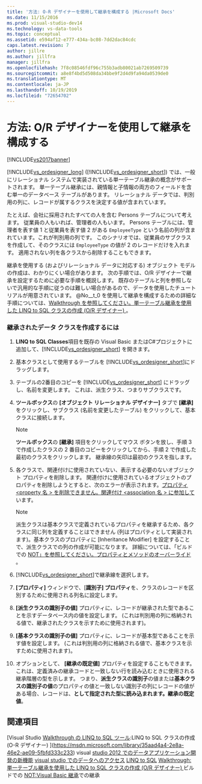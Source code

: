 ```yaml
---
title: '方法: O-R デザイナーを使用して継承を構成する |Microsoft Docs'
ms.date: 11/15/2016
ms.prod: visual-studio-dev14
ms.technology: vs-data-tools
ms.topic: conceptual
ms.assetid: e594af12-e777-434a-bc08-7dd2dac84cdc
caps.latest.revision: 7
author: jillre
ms.author: jillfra
manager: jillfra
ms.openlocfilehash: 7f8c08546fdf96c755b3adb80021ab7269509739
ms.sourcegitcommit: a8e8f4bd5d508da34bbe9f2d4d9fa94da0539de0
ms.translationtype: MT
ms.contentlocale: ja-JP
ms.lasthandoff: 10/19/2019
ms.locfileid: "72654702"
---
```

# <a name="how-to-configure-inheritance-by-using-the-or-designer"></a>方法: O/R デザイナーを使用して継承を構成する
[!INCLUDE[vs2017banner](../includes/vs2017banner.md)]

[!INCLUDE[vs_ordesigner_long](../includes/vs-ordesigner-long-md.md)] ([!INCLUDE[vs_ordesigner_short](../includes/vs-ordesigner-short-md.md)]) では、一般にリレーショナル システムで実装されている単一テーブル継承の概念がサポートされます。 単一テーブル継承には、親情報と子情報の両方のフィールドを含む単一のデータベース テーブルがあります。 リレーショナル データでは、判別用の列に、レコードが属するクラスを決定する値が含まれています。

 たとえば、会社に採用されたすべての人を含む Persons テーブルについて考えます。 従業員の人もいれば、管理者の人もいます。 Persons テーブルには、管理者を表す値 1 と従業員を表す値 2 がある `EmployeeType` という名前の列が含まれています。これが判別用の列です。 このシナリオでは、従業員のサブクラスを作成して、そのクラスには `EmployeeType` の値が 2 のレコードだけを入れます。 適用されない列を各クラスから削除することもできます。

 継承を使用する (およびリレーショナル データに対応する) オブジェクト モデルの作成は、わかりにくい場合があります。 次の手順では、O/R デザイナーで継承を設定するために必要な手順を概説します。 既存のテーブルと列を参照しないで汎用的な手順に従うのは難しい場合があるので、データを使用したチュートリアルが用意されています。 @No__t_0 を使用して継承を構成するための詳細な手順については、[Walkthrough を参照してください。単一テーブル継承を使用した LINQ to SQL クラスの作成 (O/R デザイナー) ](../data-tools/walkthrough-creating-linq-to-sql-classes-by-using-single-table-inheritance-o-r-designer.md)。

### <a name="to-create-inherited-data-classes"></a>継承されたデータ クラスを作成するには

1. **LINQ to SQL Classes**項目を既存の Visual Basic またはC#プロジェクトに追加して、[!INCLUDE[vs_ordesigner_short](../includes/vs-ordesigner-short-md.md)] を開きます。

2. 基本クラスとして使用するテーブルを [!INCLUDE[vs_ordesigner_short](../includes/vs-ordesigner-short-md.md)]にドラッグします。

3. テーブルの2番目のコピーを [!INCLUDE[vs_ordesigner_short](../includes/vs-ordesigner-short-md.md)] にドラッグし、名前を変更します。 これは、派生クラス、つまりサブクラスです。

4. **ツールボックス**の **[オブジェクト リレーショナル デザイナー]** タブで **[継承]** をクリックし、サブクラス (名前を変更したテーブル) をクリックして、基本クラスに接続します。

    > [!NOTE]
    > **ツールボックス**の **[継承]** 項目をクリックしてマウス ボタンを放し、手順 3 で作成したクラスの 2 番目のコピーをクリックしてから、手順 2 で作成した最初のクラスをクリックします。 継承線の矢印は最初のクラスを指します。

5. 各クラスで、関連付けに使用されていない、表示する必要のないオブジェクト プロパティを削除します。 関連付けに使用されているオブジェクトのプロパティを削除しようとすると、次のエラーが表示されます。[プロパティ \<property 名 > を削除できません。関連付け \<association 名 > に参加して](../data-tools/the-property-property-name-cannot-be-deleted-because-it-is-participating-in-the-association-association-name.md)います。

    > [!NOTE]
    > 派生クラスは基本クラスで定義されているプロパティを継承するため、各クラスに同じ列を定義することはできません (列はプロパティとして実装されます)。基本クラスのプロパティに [Inheritance Modifier] を設定することで、派生クラスでの列の作成が可能になります。 詳細については、「ビルドでの [NOT」を参照してください。プロパティとメソッドのオーバーライド ](https://msdn.microsoft.com/2167e8f5-1225-4b13-9ebd-02591ba90213)。

6. [!INCLUDE[vs_ordesigner_short](../includes/vs-ordesigner-short-md.md)]で継承線を選択します。

7. **[プロパティ]** ウィンドウで、[**識別子] プロパティ**を、クラスのレコードを区別するために使用される列名に設定します。

8. **[派生クラスの識別子の値]** プロパティに、レコードが継承された型であることを示すデータベース内の値を設定します。 (これは判別用の列に格納される値で、継承されたクラスを示すために使用されます)。

9. **[基本クラスの識別子の値]** プロパティに、レコードが基本型であることを示す値を設定します。 (これは判別用の列に格納される値で、基本クラスを示すために使用されます)。

10. オプションとして、 **[継承の既定値]** プロパティを設定することもできます。これは、定義済みの継承コードと一致しない行を読み込むときに使用される継承階層の型を示します。 つまり、**派生クラスの識別子**の値または**基本クラスの識別子の値**のプロパティの値と一致しない識別子の列にレコードの値がある場合、レコードは、**として指定された型に読み込まれます。継承の既定値**。

## <a name="see-also"></a>関連項目
 [Visual Studio [Walkthrough の LINQ to SQL ツール](../data-tools/linq-to-sql-tools-in-visual-studio2.md):LINQ to SQL クラスの作成 (O-R デザイナー) ](https://msdn.microsoft.com/library/35aad4a4-2e8a-46e2-ae09-5fbfd333c233) visual [studio 2012 でのデータアプリケーション開発の新機能](https://msdn.microsoft.com/3d50d68f-5f44-4915-842f-6d42fce793f1) [visual studio でのデータへのアクセス](../data-tools/accessing-data-in-visual-studio.md) [LINQ to SQL](https://msdn.microsoft.com/library/73d13345-eece-471a-af40-4cc7a2f11655) [Walkthrough:単一テーブル継承を使用した LINQ to SQL クラスの作成 (O/R デザイナー) ](../data-tools/walkthrough-creating-linq-to-sql-classes-by-using-single-table-inheritance-o-r-designer.md) ビルドでの [NOT:Visual Basic ](https://msdn.microsoft.com/e5e6e240-ed31-4657-820c-079b7c79313c)[継承](https://msdn.microsoft.com/library/81d64ee4-50f9-4d6c-a8dc-257c348d2eea)での継承
